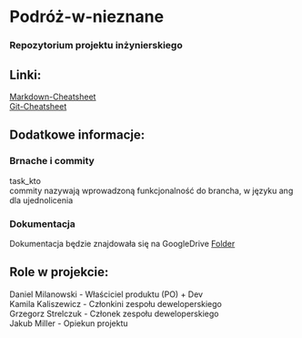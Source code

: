 # Podróż-w-nieznane
### Repozytorium projektu inżynierskiego
## Linki:  
[Markdown-Cheatsheet](https://github.com/adam-p/markdown-here/wiki/Markdown-Cheatsheet)  
[Git-Cheatsheet](https://www.git-tower.com/blog/git-cheat-sheet)  


## Dodatkowe informacje:

### Brnache i commity  
task_kto  
commity nazywają wprowadzoną funkcjonalność do brancha, w języku ang dla ujednolicenia
  
### Dokumentacja  
Dokumentacja będzie znajdowała się na GoogleDrive [Folder](https://drive.google.com/drive/folders/1-TXw71-4jGPqNo9YOU30A2GcEAl4-KPu?ths=true)  

## Role w projekcie:
Daniel Milanowski - Właściciel produktu (PO) + Dev  
Kamila Kaliszewicz - Członkini zespołu deweloperskiego  
Grzegorz Strelczuk - Członek zespołu deweloperskiego  
Jakub Miller - Opiekun projektu

